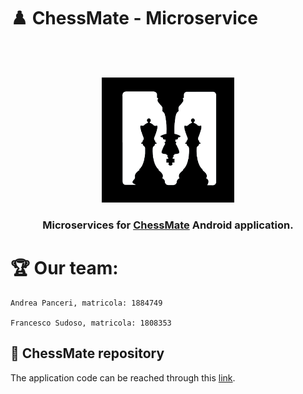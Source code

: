# ♟️	ChessMate - Microservice
<br />
<br />
<p align="center">
    <img src="assets/logo.png" alt="ChessMate Logo" height="200">
  </a>
  
  <h3 align="center"> Microservices for <a href="https://github.com/Awenega/ChessMate-MACC">ChessMate</a> Android application. </h3>
</p>


# 🏆 Our team:
```
Andrea Panceri, matricola: 1884749

Francesco Sudoso, matricola: 1808353
```

## 📱 ChessMate repository 

The application code can be reached through this <a href="https://github.com/Awenega/ChessMate-MACC">link</a>.








